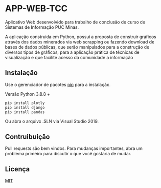 
# APP-WEB-TCC

Aplicativo Web desenvolvido para trabalho de conclusão de curso de Sistemas de Informação PUC Minas.

A aplicação construida em Python, possui a proposta de construir gráficos através dos dados minerados via web scrapping ou fazendo download de bases de dados públicas, 
que serão manipulados para a construção de diversos tipos de gráficos, 
para a aplicação prática de técnicas de visualização e que facilite acesso da comunidade a informação

## Instalação

Use o gerenciador de pacotes [pip](https://pip.pypa.io/en/stable/) para a instalação.

Versão Python 3.8.8 +

```bash
pip install plotly
pip install django
pip install pandas
```
Ou abra o arquivo .SLN via Visual Studio 2019.

## Contruibuição
Pull requests são bem vindos. Para mudanças importantes, abra um problema primeiro para discutir o que você gostaria de mudar.


## Licença
[MIT](https://choosealicense.com/licenses/mit/)
